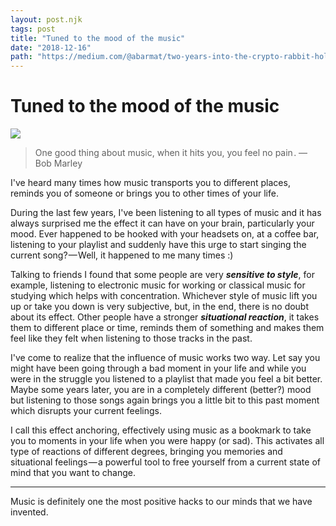 ```yaml
---
layout: post.njk
tags: post
title: "Tuned to the mood of the music"
date: "2018-12-16"
path: "https://medium.com/@abarmat/two-years-into-the-crypto-rabbit-hole-dff04e874ee9"
---
```


# Tuned to the mood of the music

![](https://cdn-images-1.medium.com/max/2560/1*NXeOGUpQX5tcOusKYG6bMw.jpeg)

> One good thing about music, when it hits you, you feel no pain . — Bob Marley

I've heard many times how music transports you to different places, reminds you of someone or brings you to other times of your life.

During the last few years, I've been listening to all types of music and it has always surprised me the effect it can have on your brain, particularly your mood. Ever happened to be hooked with your headsets on, at a coffee bar, listening to your playlist and suddenly have this urge to start singing the current song? — Well, it happened to me many times :)

Talking to friends I found that some people are very **_sensitive to style_**, for example, listening to electronic music for working or classical music for studying which helps with concentration. Whichever style of music lift you up or take you down is very subjective, but, in the end, there is no doubt about its effect. Other people have a stronger **_situational reaction_**, it takes them to different place or time, reminds them of something and makes them feel like they felt when listening to those tracks in the past.

I've come to realize that the influence of music works two way. Let say you might have been going through a bad moment in your life and while you were in the struggle you listened to a playlist that made you feel a bit better. Maybe some years later, you are in a completely different (better?) mood but listening to those songs again brings you a little bit to this past moment which disrupts your current feelings.

I call this effect anchoring, effectively using music as a bookmark to take you to moments in your life when you were happy (or sad). This activates all type of reactions of different degrees, bringing you memories and situational feelings — a powerful tool to free yourself from a current state of mind that you want to change.

* * *

Music is definitely one the most positive hacks to our minds that we have invented.